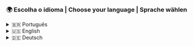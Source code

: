 ### 🌍 Escolha o idioma | Choose your language | Sprache wählen

<details>
<summary>🇧🇷 Português</summary>

<br>

### Opa! Eu sou o Heitor 👋

💻 Estudante de Programação, Eletrônica e apaixonado por tecnologia  
🎓 IFCE - Maranguape | Grupo LEIAH  
⚙️ Curto mexer com hardware, circuitos, automação e umas paradas de Química também  
🛠️ Casado com uma engenheira mecatrônica que entende até o meu código-fonte 

🎮 Ultimamente tô platinando jogos como quem tenta organizar o caos — cada troféu é um lembrete de que, pelo menos ali, as coisas fazem sentido  
🧠 Tenho uma cabeça cheia de ideias, cadernos com textos profundos e projetos meio malucos  
🐈 Sonho em ter um gato balinês pra fazer companhia nos rolês solitários de código  

#### 🛠️ Tecnologias e Ferramentas que uso

- Arduino, ESP32, sensores e atuadores  
- Python, C/C++/C#, Java, Tecnologias Web (HTML, CSS, JavaScript, Django)  
- Git & GitHub  
- Ventoy, bootables, sistemas Linux  
- Eletrônica analógica e digital  

#### 🚀 Alguns projetos legais

- 🎮 [Recriando Doom em Java](https://github.com/Keniche46/Doom-Java)
- 🦾 Mão robótica imitando meus movimentos  
- 🔌 Bancada de eletrônica com proteção contra altas voltagens  

#### 📫 Como me encontrar

- Instagram: [@theycallmekeniche](https://www.instagram.com/theycallmekeniche/)  
- Email: keniche60@gmail.com
- Steam: [Keniche](https://steamcommunity.com/id/Kenche085/)

_"Não é só sobre código, é sobre transformar o caos em algo que funcione."_  
— Heitor Martins  

</details>

<details>
<summary>🇺🇸 English</summary>

<br>

### Hi! I'm Heitor 👋

💻 Student of Programming, Electronics and tech enthusiast  
🎓 IFCE - Maranguape | LEIAH Group  
⚙️ I love working with hardware, circuits, automation and a bit of Chemistry too  
🛠️ Married to a mechatronics engineer who even understands my source code
🎮 Lately, I’ve been platinum-ing games like I’m trying to organize chaos — each trophy a small reminder that somewhere, things make sense  
🧠 A head full of ideas, notebooks with deep thoughts and chaotic projects  
🐈 Dreaming of getting a Balinese cat to keep me company on my lonely coding adventures  

#### 🛠️ Tech & Tools I use

- Arduino, ESP32, sensors and actuators  
- Python, C/C++/C#, Java, Web Technologies (HTML, CSS, JavaScript, Django)  
- Git & GitHub  
- Ventoy, bootables, Linux systems  
- Analog and digital electronics  

#### 🚀 Cool projects

- 🎮 [Recreating Doom in Java](https://github.com/Keniche46/Doom-Java)  
- 🦾 Robotic hand that mimics my movements  
- 🔌 Electronics bench with high-voltage protection  

#### 📫 How to reach me

- Instagram: [@theycallmekeniche](https://www.instagram.com/theycallmekeniche/)  
- Email: keniche60@gmail.com
- Steam: [Keniche](https://steamcommunity.com/id/Kenche085/)

_"It’s not just about code, it’s about turning chaos into something that works."_  
— Heitor Martins  

</details>

<details>
<summary>🇩🇪 Deutsch</summary>

<br>

### Hallo! Ich bin Heitor 👋

💻 Student für Programmierung, Elektronik und Technikliebhaber  
🎓 IFCE - Maranguape | LEIAH Gruppe  
⚙️ Ich bastle gern an Hardware, Schaltungen, Automatisierung und auch ein bisschen Chemie  
🛠️ Verheiratet mit einer Mechatronikingenieurin, die sogar meinen Quellcode versteht
🎮 Zurzeit platinisiere ich Spiele, als ob ich versuche, das Chaos zu ordnen — jede Trophäe ist eine kleine Erinnerung, dass irgendwo alles Sinn ergibt  
🧠 Ein Kopf voller Ideen, Notizbücher mit tiefen Gedanken und verrückten Projekten  
🐈 Ich träume davon, eine Balinesenkatze zu haben, die mich bei meinen einsamen Code-Abenteuern begleitet  

#### 🛠️ Technologien & Tools, die ich benutze

- Arduino, ESP32, Sensoren und Aktoren  
- Python, C/C++/C#, Java, Webtechnologien (HTML, CSS, JavaScript, Django)  
- Git & GitHub  
- Ventoy, Bootfähige Systeme, Linux  
- Analoge und digitale Elektronik  

#### 🚀 Coole Projekte

- 🎮 [Doom in Java neu erschaffen](https://github.com/Keniche46/Doom-Java)  
- 🦾 Roboterhand, die meine Bewegungen nachahmt  
- 🔌 Elektronik-Arbeitsbank mit Hochspannungsschutz  

#### 📫 Kontakt

- Instagram: [@theycallmekeniche](https://www.instagram.com/theycallmekeniche/)  
- E-Mail: keniche60@gmail.com
- Steam: [Keniche](https://steamcommunity.com/id/Kenche085/)

_"Es geht nicht nur um Code, sondern darum, Chaos in etwas Funktionierendes zu verwandeln."_  
— Heitor Martins  

</details>
